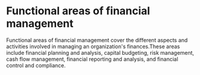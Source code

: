 # Functional areas of financial management
Functional areas of financial management cover the different aspects and activities involved in managing an organization's finances.These areas include financial planning and analysis, capital budgeting, risk management, cash flow management, financial reporting and analysis, and financial control and compliance.
